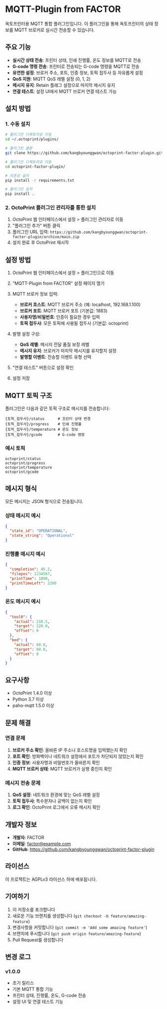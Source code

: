 # MQTT-Plugin from FACTOR

옥토프린터용 MQTT 통합 플러그인입니다. 이 플러그인을 통해 옥토프린터의 상태 정보를 MQTT 브로커로 실시간 전송할 수 있습니다.

## 주요 기능

- **실시간 상태 전송**: 프린터 상태, 인쇄 진행률, 온도 정보를 MQTT로 전송
- **G-code 명령 전송**: 프린터로 전송되는 G-code 명령을 MQTT로 전송
- **유연한 설정**: 브로커 주소, 포트, 인증 정보, 토픽 접두사 등 자유롭게 설정
- **QoS 지원**: MQTT QoS 레벨 설정 (0, 1, 2)
- **메시지 유지**: Retain 플래그 설정으로 마지막 메시지 유지
- **연결 테스트**: 설정 UI에서 MQTT 브로커 연결 테스트 가능

## 설치 방법

### 1. 수동 설치

```bash
# 플러그인 디렉토리로 이동
cd ~/.octoprint/plugins/

# 플러그인 클론
git clone https://github.com/kangbyounggwan/octoprint-factor-plugin.git

# 플러그인 디렉토리로 이동
cd octoprint-factor-plugin/

# 의존성 설치
pip install -r requirements.txt

# 플러그인 설치
pip install .
```

### 2. OctoPrint 플러그인 관리자를 통한 설치

1. OctoPrint 웹 인터페이스에서 설정 > 플러그인 관리자로 이동
2. "플러그인 추가" 버튼 클릭
3. 플러그인 URL 입력: `https://github.com/kangbyounggwan/octoprint-factor-plugin/archive/main.zip`
4. 설치 완료 후 OctoPrint 재시작

## 설정 방법

1. OctoPrint 웹 인터페이스에서 설정 > 플러그인으로 이동
2. "MQTT-Plugin from FACTOR" 설정 페이지 열기
3. MQTT 브로커 정보 입력:
   - **브로커 호스트**: MQTT 브로커 주소 (예: localhost, 192.168.1.100)
   - **브로커 포트**: MQTT 브로커 포트 (기본값: 1883)
   - **사용자명/비밀번호**: 인증이 필요한 경우 입력
   - **토픽 접두사**: 모든 토픽에 사용될 접두사 (기본값: octoprint)

4. 발행 설정 구성:
   - **QoS 레벨**: 메시지 전달 품질 보장 레벨
   - **메시지 유지**: 브로커가 마지막 메시지를 유지할지 설정
   - **발행할 이벤트**: 전송할 이벤트 유형 선택

5. "연결 테스트" 버튼으로 설정 확인
6. 설정 저장

## MQTT 토픽 구조

플러그인은 다음과 같은 토픽 구조로 메시지를 전송합니다:

```
{토픽_접두사}/status      # 프린터 상태 변경
{토픽_접두사}/progress    # 인쇄 진행률
{토픽_접두사}/temperature # 온도 정보
{토픽_접두사}/gcode       # G-code 명령
```

### 예시 토픽

```
octoprint/status
octoprint/progress
octoprint/temperature
octoprint/gcode
```

## 메시지 형식

모든 메시지는 JSON 형식으로 전송됩니다.

### 상태 메시지 예시

```json
{
  "state_id": "OPERATIONAL",
  "state_string": "Operational"
}
```

### 진행률 메시지 예시

```json
{
  "completion": 45.2,
  "filepos": 1234567,
  "printTime": 1800,
  "printTimeLeft": 2200
}
```

### 온도 메시지 예시

```json
{
  "tool0": {
    "actual": 210.5,
    "target": 220.0,
    "offset": 0
  },
  "bed": {
    "actual": 60.0,
    "target": 60.0,
    "offset": 0
  }
}
```

## 요구사항

- OctoPrint 1.4.0 이상
- Python 3.7 이상
- paho-mqtt 1.5.0 이상

## 문제 해결

### 연결 문제

1. **브로커 주소 확인**: 올바른 IP 주소나 호스트명을 입력했는지 확인
2. **포트 확인**: 방화벽이나 네트워크 설정에서 포트가 차단되지 않았는지 확인
3. **인증 정보**: 사용자명과 비밀번호가 올바른지 확인
4. **MQTT 브로커 상태**: MQTT 브로커가 실행 중인지 확인

### 메시지 전송 문제

1. **QoS 설정**: 네트워크 환경에 맞는 QoS 레벨 설정
2. **토픽 접두사**: 특수문자나 공백이 없는지 확인
3. **로그 확인**: OctoPrint 로그에서 오류 메시지 확인

## 개발자 정보

- **개발자**: FACTOR
- **이메일**: factor@example.com
- **GitHub**: https://github.com/kangbyounggwan/octoprint-factor-plugin

## 라이선스

이 프로젝트는 AGPLv3 라이선스 하에 배포됩니다.

## 기여하기

1. 이 저장소를 포크합니다
2. 새로운 기능 브랜치를 생성합니다 (`git checkout -b feature/amazing-feature`)
3. 변경사항을 커밋합니다 (`git commit -m 'Add some amazing feature'`)
4. 브랜치에 푸시합니다 (`git push origin feature/amazing-feature`)
5. Pull Request를 생성합니다

## 변경 로그

### v1.0.0
- 초기 릴리스
- 기본 MQTT 통합 기능
- 프린터 상태, 진행률, 온도, G-code 전송
- 설정 UI 및 연결 테스트 기능
